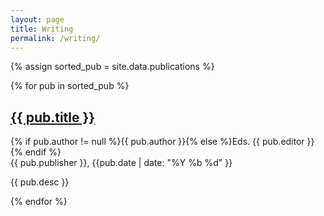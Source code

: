 ```yaml
---
layout: page
title: Writing
permalink: /writing/
---
```


{% assign sorted_pub = site.data.publications %}

{% for pub in sorted_pub  %}
<div id="publication{{ forloop.index }}" class="publication">
	<h2><a href="{{ pub.url }}">{{ pub.title }}</a></h2>
	<p>{% if pub.author != null %}{{ pub.author }}{% else %}Eds. {{ pub.editor }}{% endif %}<br />{{ pub.publisher }}, {{pub.date | date: "%Y %b %d" }}</p>
	<p>{{ pub.desc }}
</div>
{% endfor %}